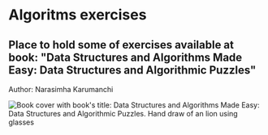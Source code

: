 # Algoritms exercises

## Place to hold some of exercises available at book: "Data Structures and Algorithms Made Easy: Data Structures and Algorithmic Puzzles"
Author: Narasimha Karumanchi

![Book cover with book's title: Data Structures and Algorithms Made Easy: Data Structures and Algorithmic Puzzles. Hand draw of an lion using glasses](https://m.media-amazon.com/images/I/61CVP-MfUoL._SL1360_.jpg)

